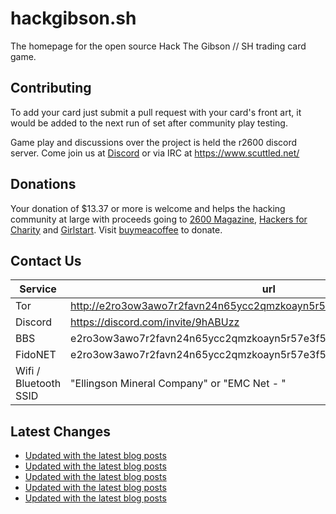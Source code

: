 # hackgibson.sh
The homepage for the open source Hack The Gibson // SH trading card game.


## Contributing

To add your card just submit a pull request with your card's front art, it would be added to the next run of set after community play testing.

Game play and discussions over the project is held the r2600 discord server. Come join us at [Discord](https://discord.com/invite/9hABUzz) or via IRC at https://www.scuttled.net/


## Donations

Your donation of $13.37 or more is welcome and helps the hacking community at large with proceeds going to [2600 Magazine](https://2600.com/), [Hackers for Charity](https://hackersforcharity.org) and [Girlstart](https://girlstart.org).  Visit [buymeacoffee](https://www.buymeacoffee.com/hackgibson.sh) to donate.


## Contact Us

Service | url
-|-
Tor | http://e2ro3ow3awo7r2favn24n65ycc2qmzkoayn5r57e3f56nvjwdcgg32ad.onion
Discord | https://discord.com/invite/9hABUzz
BBS | e2ro3ow3awo7r2favn24n65ycc2qmzkoayn5r57e3f56nvjwdcgg32ad.onion:23
FidoNET | e2ro3ow3awo7r2favn24n65ycc2qmzkoayn5r57e3f56nvjwdcgg32ad.onion:24554
Wifi / Bluetooth SSID | "Ellingson Mineral Company" or "EMC Net - <fidonet address>"

## Latest Changes
<!-- BLOG-POST-LIST:START -->
- [Updated with the latest blog posts](https://github.com/DFW2600/hackgibson.sh/commit/8ccc284c3c06805d2c7f93e6293a04defc87159c)
- [Updated with the latest blog posts](https://github.com/DFW2600/hackgibson.sh/commit/6164754df91566addc24226f7ce7311fd1208dfa)
- [Updated with the latest blog posts](https://github.com/DFW2600/hackgibson.sh/commit/d16a08b8c3c1532a958b016b8c545f179496c5d7)
- [Updated with the latest blog posts](https://github.com/DFW2600/hackgibson.sh/commit/804f2c43fd6ff2a59b3579c461016298bb668e79)
- [Updated with the latest blog posts](https://github.com/DFW2600/hackgibson.sh/commit/a17b1d7fdb511fb2e91bb89a23985424fcc083cc)
<!-- BLOG-POST-LIST:END -->
